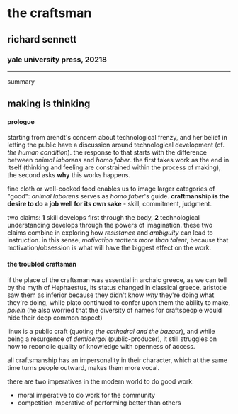 # the craftsman
## richard sennett
### yale university press, 20218

---
summary

making is thinking
---

#### prologue

starting from arendt's concern about technological frenzy, and her belief in letting the public have a discussion around technological development (cf. *the human condition*). the response to that starts with the difference between *animal laborens* and *homo faber*. the first takes work as the end in itself (thinking and feeling are constrained within the process of making), the second asks **why** this works happens.

fine cloth or well-cooked food enables us to image larger categories of "good": *animal laborens* serves as *homo faber*'s guide. **craftmanship is the desire to do a job well for its own sake** - skill, commitment, judgment.

two claims: **1** skill develops first through the body, **2** technological understanding develops through the powers of imagination. these two claims combine in exploring how *resistance* and *ambiguity* can lead to instruction. in this sense, *motivation matters more than talent*, because that motivation/obsession is what will have the biggest effect on the work.

#### the troubled craftsman

if the place of the craftsman was essential in archaic greece, as we can tell by the myth of Hephaestus, its status changed in classical greece. aristotle saw them as inferior because they didn't know *why* they're doing what they're doing, while plato continued to confer upon them the ability to make, *poiein* (he also worried that the diversity of names for craftspeople would hide their deep common aspect)

linux is a public craft (quoting *the cathedral and the bazaar*), and while being a resurgence of *demioergoi* (public-producer), it still struggles on how to reconcile quality of knowledge with openness of access.

all craftsmanship has an impersonality in their character, which at the same time turns people outward, makes them more vocal.

there are two imperatives in the modern world to do good work:
- moral imperative to do work for the community
- competition imperative of performing better than others